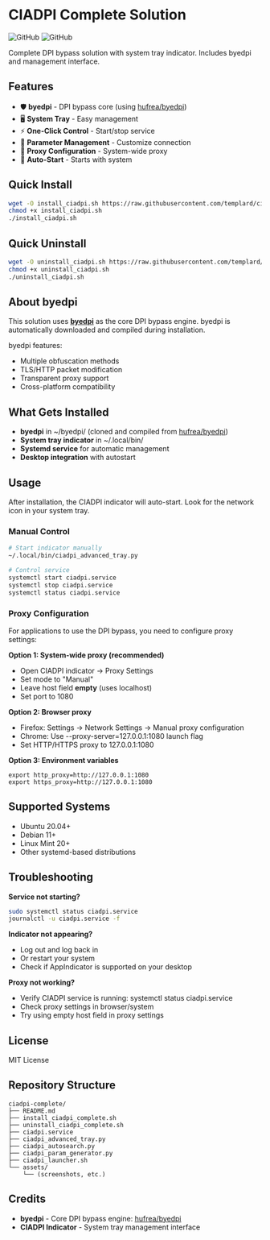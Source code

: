 # CIADPI Complete Solution

![GitHub](https://img.shields.io/badge/platform-linux-blue)
![GitHub](https://img.shields.io/badge/ubuntu-20.04%2B-orange)

Complete DPI bypass solution with system tray indicator. Includes byedpi and management interface.

## Features

- 🛡️ **byedpi** - DPI bypass core (using [hufrea/byedpi](https://github.com/hufrea/byedpi))
- 🖥️ **System Tray** - Easy management
- ⚡ **One-Click Control** - Start/stop service
- 🔧 **Parameter Management** - Customize connection
- 🔌 **Proxy Configuration** - System-wide proxy
- 🚀 **Auto-Start** - Starts with system

## Quick Install

```bash
wget -O install_ciadpi.sh https://raw.githubusercontent.com/templard/ciadpi_indicator/master/install_ciadpi_complete.sh
chmod +x install_ciadpi.sh
./install_ciadpi.sh
```

## Quick Uninstall

```bash
wget -O uninstall_ciadpi.sh https://raw.githubusercontent.com/templard/ciadpi_indicator/master/uninstall_ciadpi_complete.sh
chmod +x uninstall_ciadpi.sh
./uninstall_ciadpi.sh
```

## About byedpi

This solution uses **[byedpi](https://github.com/hufrea/byedpi)** as the core DPI bypass engine. byedpi is automatically downloaded and compiled during installation.

byedpi features:
- Multiple obfuscation methods
- TLS/HTTP packet modification  
- Transparent proxy support
- Cross-platform compatibility

## What Gets Installed

- **byedpi** in ~/byedpi/ (cloned and compiled from [hufrea/byedpi](https://github.com/hufrea/byedpi))
- **System tray indicator** in ~/.local/bin/
- **Systemd service** for automatic management
- **Desktop integration** with autostart

## Usage

After installation, the CIADPI indicator will auto-start. Look for the network icon in your system tray.

### Manual Control
```bash
# Start indicator manually
~/.local/bin/ciadpi_advanced_tray.py

# Control service
systemctl start ciadpi.service
systemctl stop ciadpi.service  
systemctl status ciadpi.service
```

### Proxy Configuration

For applications to use the DPI bypass, you need to configure proxy settings:

**Option 1: System-wide proxy (recommended)**
- Open CIADPI indicator → Proxy Settings
- Set mode to "Manual"
- Leave host field **empty** (uses localhost)
- Set port to 1080

**Option 2: Browser proxy**
- Firefox: Settings → Network Settings → Manual proxy configuration
- Chrome: Use --proxy-server=127.0.0.1:1080 launch flag
- Set HTTP/HTTPS proxy to 127.0.0.1:1080

**Option 3: Environment variables**
```
export http_proxy=http://127.0.0.1:1080
export https_proxy=http://127.0.0.1:1080
```

## Supported Systems

- Ubuntu 20.04+
- Debian 11+ 
- Linux Mint 20+
- Other systemd-based distributions

## Troubleshooting

**Service not starting?**
```bash
sudo systemctl status ciadpi.service
journalctl -u ciadpi.service -f
```

**Indicator not appearing?**
- Log out and log back in
- Or restart your system  
- Check if AppIndicator is supported on your desktop

**Proxy not working?**
- Verify CIADPI service is running: systemctl status ciadpi.service
- Check proxy settings in browser/system
- Try using empty host field in proxy settings

## License

MIT License

## Repository Structure

```
ciadpi-complete/
├── README.md
├── install_ciadpi_complete.sh
├── uninstall_ciadpi_complete.sh
├── ciadpi.service
├── ciadpi_advanced_tray.py
├── ciadpi_autosearch.py
├── ciadpi_param_generator.py
├── ciadpi_launcher.sh
└── assets/
    └── (screenshots, etc.)
```

## Credits

- **byedpi** - Core DPI bypass engine: [hufrea/byedpi](https://github.com/hufrea/byedpi)
- **CIADPI Indicator** - System tray management interface
